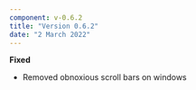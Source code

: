 ```yaml
---
component: v-0.6.2
title: "Version 0.6.2"
date: "2 March 2022"
---
```


**Fixed**

- Removed obnoxious scroll bars on windows
